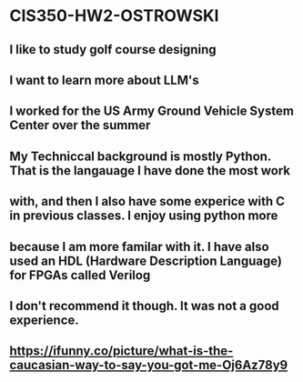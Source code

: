 # CIS350-HW2-OSTROWSKI

## I like to study golf course designing
## I want to learn more about LLM's
## I worked for the US Army Ground Vehicle System Center over the summer

## My Techniccal background is mostly Python. That is the langauage I have done the most work
## with, and then I also have some experice with C in previous classes. I enjoy using python more 
## because I am more familar with it. I have also used an HDL (Hardware Description Language) for FPGAs called Verilog
## I don't recommend it though. It was not a good experience.

## https://ifunny.co/picture/what-is-the-caucasian-way-to-say-you-got-me-Oj6Az78y9